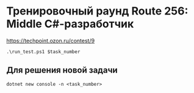 # Тренировочный раунд Route 256: Middle С#-разработчик
https://techpoint.ozon.ru/contest/9

```
.\run_test.ps1 $task_number
```

## Для решения новой задачи
```
dotnet new console -n <task_number>
```